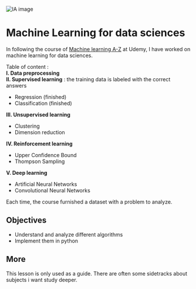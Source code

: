 
![IA image](https://cdn.pixabay.com/photo/2017/12/12/08/51/security-3014154_960_720.jpg)

# Machine Learning for data sciences 

In following the course of [Machine learning A-Z](https://www.udemy.com/machinelearning) at Udemy, I have worked on machine learning for data sciences. 

Table of content : <br>
**I. Data preprocessing** <br>
**II. Supervised learning** : the training data is labeled with the correct answers
- Regression (finished)
- Classification (finished)<br>

**III. Unsupervised learning** <br>
- Clustering 
- Dimension reduction <br>

**IV. Reinforcement learning**<br>
- Upper Confidence Bound 
- Thompson Sampling <br>

**V. Deep learning** <br>
- Artificial Neural Networks
- Convolutional Neural Networks 



Each time, the course furnished a dataset with a problem to analyze. 

## Objectives 

- Understand and analyze different algorithms 
- Implement them in python

## More 

This lesson is only used as a guide. There are often some sidetracks about subjects i want study deeper. 
